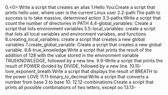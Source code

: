 0.<0>:Write a script that creates an alias 
1.Hello You:Create a script that prints hello user, where user is the current Linux user
2.2-path:The path to success is to take massive, determined action
3.3-paths:Write a script that count the number of directories in PATH
4.4-global_variables: Create a script that lists environment variables
5.5-local_variables: create a script that lists all local variables and environment variabes, and functions
6.creating_local_variables: create a script that creates a new global variables
7.create_global_variable: Create a script that creates a new global variable.
8.8-true_knowledge:Write a script that prints the result of the addition of 128 with the value stored in the environment variable TRUEKNOWLEDGE, followed by a new line.
9.9-Write a script that prints the result of POWER divided by DIVIDE, followed by a new line.
10.10-love_exponent_breath:Write a script that displays the result of BREATH to the power LOVE
11.11-binary_to_decimal:Write a script that converts a number from base 2 to base 10.
12.12-combinations:Create a script that prints all possible combinations of two letters, except oo
13.13-
